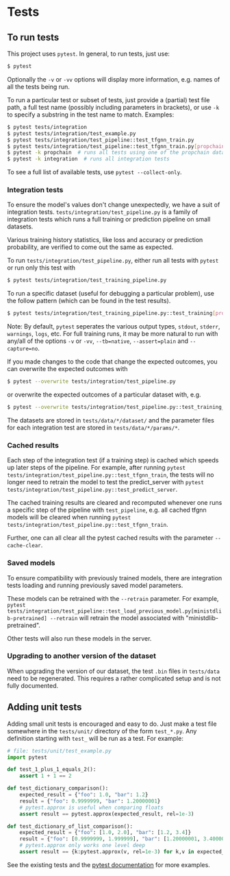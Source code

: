 # Tests

## To run tests

This project uses `pytest`.  In general, to run tests, just use:
```bash
$ pytest
```
Optionally the `-v` or `-vv` options will display more information, e.g. names of all the tests being run.

To run a particular test or subset of tests, just provide a (partial) test file path,
a full test name (possibly including parameters in brackets),
or use `-k` to specify a substring in the test name to match.  Examples:
```bash
$ pytest tests/integration
$ pytest tests/integration/test_example.py
$ pytest tests/integration/test_pipeline::test_tfgnn_train.py
$ pytest tests/integration/test_pipeline::test_tfgnn_train.py[propchain-normal]
$ pytest -k propchain  # runs all tests using one of the propchain datasets
$ pytest -k integration  # runs all integration tests
```

To see a full list of available tests, use `pytest --collect-only`.

### Integration tests
To ensure the model's values don't change unexpectedly, we have a suit of integration tests.
`tests/integration/test_pipeline.py` is a family of integration tests which
runs a full training or prediction pipeline on small datasets.

Various training history statistics, like loss and accuracy or prediction probability,
are verified to come out the same as expected.

To run `tests/integration/test_pipeline.py`, either run all tests with `pytest` or run only this test with
```bash
$ pytest tests/integration/test_training_pipeline.py
```

To run a specific dataset (useful for debugging a particular problem), use the follow pattern
(which can be found in the test results).
```bash
$ pytest tests/integration/test_training_pipeline.py::test_training[propchain_small-normal]
```

Note: By default, `pytest` seperates the various output types, `stdout`, `stderr`, `warnings`, `logs`, etc.
For full training runs, it may be more natural to run with any/all
of the options `-v` or `-vv`, `--tb=native`, `--assert=plain` and `--capture=no`.

If you made changes to the code that change the expected outcomes, you can overwrite the expected outcomes with
```bash
$ pytest --overwrite tests/integration/test_pipeline.py
```
or overwrite the expected outcomes of a particular dataset with, e.g.
```bash
$ pytest --overwrite tests/integration/test_pipeline.py::test_training_tfgnn[propchain_small-normal]
```

The datasets are stored in `tests/data/*/dataset/` and the parameter files for each integration test are stored in `tests/data/*/params/*`.

### Cached results
Each step of the integration test (if a training step) is cached which speeds up later steps of the pipeline.  For example, after running 
`pytest tests/integration/test_pipeline.py::test_tfgnn_train`, the tests will no longer need to retrain the model
to test the predict_server with `pytest tests/integration/test_pipeline.py::test_predict_server`.

The cached training results are cleared and recomputed whenever one runs a specific step of the pipeline with `test_pipeline`, e.g. all cached
tfgnn models will be cleared when running `pytest tests/integration/test_pipeline.py::test_tfgnn_train`.

Further, one can all clear all the pytest cached results with the parameter `--cache-clear`.

### Saved models
To ensure compatibility with previously trained models, there are integration tests loading and running previously saved model parameters.  

These models can be retrained with the `--retrain` parameter.
For example, `pytest tests/integration/test_pipeline::test_load_previous_model.py[ministdlib-pretrained] --retrain` will retrain the model associated with "ministdlib-pretrained".

Other tests will also run these models in the server.

### Upgrading to another version of the dataset
When upgrading the version of our dataset, the test `.bin` files in `tests/data` need to be regenerated.
This requires a rather complicated setup and is not fully documented.

## Adding unit tests
Adding small unit tests is encouraged and easy to do.
Just make a test file somewhere in the `tests/unit/` directory of the form `test_*.py`.
Any definition starting with `test_` will be run as a test.  For example:
```python
# file: tests/unit/test_example.py
import pytest

def test_1_plus_1_equals_2():
    assert 1 + 1 == 2

def test_dictionary_comparison():
    expected_result = {"foo": 1.0, "bar": 1.2}
    result = {"foo": 0.9999999, "bar": 1.20000001}
    # pytest.approx is useful when comparing floats
    assert result == pytest.approx(expected_result, rel=1e-3)

def test_dictionary_of_list_comparison():
    expected_result = {"foo": [1.0, 2.0], "bar": [1.2, 3.4]}
    result = {"foo": [0.9999999, 1.999999], "bar": [1.20000001, 3.4000002]}
    # pytest.approx only works one level deep
    assert result == {k:pytest.approx(v, rel=1e-3) for k,v in expected_result.items()}
```

See the existing tests and the [pytest documentation](https://docs.pytest.org/) for more examples.
